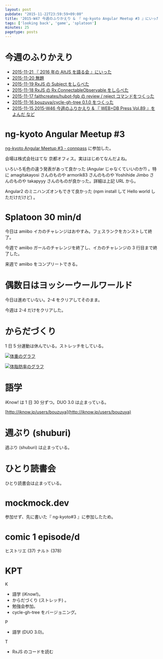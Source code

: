 ```yaml
---
layout: post
pubdate: "2015-11-22T23:59:59+09:00"
title: '2015-W47 今週のふりかえり & 『 ng-kyoto Angular Meetup #3 』にいった など'
tags: ['looking back', 'game', 'splatoon']
minutes: 25
pagetype: posts
---
```

# 今週のふりかえり

- [2015-11-21 『 2016 年の AltJS を語る会 』にいった][2015-11-21]
- [2015-11-20 無題][2015-11-20]
- [2015-11-19 RxJS の Subject をしらべた][2015-11-19]
- [2015-11-18 RxJS の Rx.ConnectableObservable をしらべた][2015-11-18]
- [2015-11-17 faithcreates/hubot-fgb の review / reject コマンドをつくった][2015-11-17]
- [2015-11-16 bouzuya/cycle-gh-tree 0.1.0 をつくった][2015-11-16]
- [2015-11-15 2015-W46 今週のふりかえり & 『 WEB+DB Press Vol.89 』をよんだ など][2015-11-15]

# ng-kyoto Angular Meetup #3

[ng-kyoto Angular Meetup #3 - connpass](http://ng-kyoto.connpass.com/event/20512/) に参加した。

会場は株式会社はてな 京都オフィス。実ははじめてなんだよね。

いろいろ毛色の違う発表があって良かった (Angular じゃなくていいのか?) 。特に amagitakayosi さんのものや armorik83 さんのものや Yoshihide Jimbo さんのものや takapyyy さんのものが良かった。詳細は上記 URL から。

Angular2 のミニハンズオンもできて良かった (npm install して Hello world しただけだけど) 。

# Splatoon 30 min/d

今日は amiibo イカのチャレンジはおやすみ。フェスランクをカンストして終了。

今週で amiibo ガールのチャレンジを終了し、イカのチャレンジの 3 行目まで終了した。

来週で amiibo をコンプリートできる。

# 偶数日はヨッシーウールワールド

今日は進めていない。2-4 をクリアしてそのまま。

今週は 2-4 だけをクリアした。

# からだづくり

1 日 5 分運動は休んでいる。ストレッチをしている。

[![体重のグラフ][graph-weight-img]][graph-weight-url]

[![体脂肪率のグラフ][graph-percent-img]][graph-percent-url]

# 語学

iKnow! は 1 日 30 分ずつ。DUO 3.0 は止まっている。

[http://iknow.jp/users/bouzuya](http://iknow.jp/users/bouzuya)

# 週ぶり (shuburi)

週ぶり (shuburi) は止まっている。

# ひとり読書会

ひとり読書会は止まっている。

# mockmock.dev

参加せず、先に書いた『 ng-kyoto#3 』に参加したため。

# comic 1 episode/d

ヒストリエ (37)
ナルト (378)

# KPT

K

- 語学 (iKnow!)。
- からだづくり (ストレッチ) 。
- 勉強会参加。
- cycle-gh-tree をバージョニング。

P

- 語学 (DUO 3.0)。

T

- RxJS のコードを読む

[graph-percent-img]: http://graph.hatena.ne.jp/bouzuya/graph?graphname=percent&startdate=2015-01-01&enddate=2015-11-22
[graph-percent-url]: http://graph.hatena.ne.jp/bouzuya/percent/?startdate=2015-01-01&enddate=2015-11-22
[graph-weight-img]: http://graph.hatena.ne.jp/bouzuya/graph?graphname=weight&startdate=2015-01-01&enddate=2015-11-22
[graph-weight-url]: http://graph.hatena.ne.jp/bouzuya/weight/?startdate=2015-01-01&enddate=2015-11-22
[bouzuya/cycle-gh-tree]: https://github.com/bouzuya/cycle-gh-tree
[2015-11-15]: http://blog.bouzuya.net/2015/11/15/
[2015-11-16]: http://blog.bouzuya.net/2015/11/16/
[2015-11-17]: http://blog.bouzuya.net/2015/11/17/
[2015-11-18]: http://blog.bouzuya.net/2015/11/18/
[2015-11-19]: http://blog.bouzuya.net/2015/11/19/
[2015-11-20]: http://blog.bouzuya.net/2015/11/20/
[2015-11-21]: http://blog.bouzuya.net/2015/11/21/
